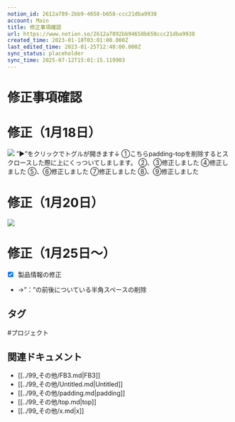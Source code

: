 ```yaml
---
notion_id: 2612a789-2bb9-4658-b658-ccc21dba9938
account: Main
title: 修正事項確認
url: https://www.notion.so/2612a7892bb94658b658ccc21dba9938
created_time: 2023-01-18T03:01:00.000Z
last_edited_time: 2023-01-25T12:48:00.000Z
sync_status: placeholder
sync_time: 2025-07-12T15:01:15.119903
---
```

# 修正事項確認

# 修正（1月18日）
  ![](https://prod-files-secure.s3.us-west-2.amazonaws.com/736adce6-a3a4-4a64-9f74-d9aa055c96d2/e336b216-f477-4a3e-b3e1-0c2876d85300/Untitled.png?X-Amz-Algorithm=AWS4-HMAC-SHA256&X-Amz-Content-Sha256=UNSIGNED-PAYLOAD&X-Amz-Credential=ASIAZI2LB4665BJKSXIC%2F20250719%2Fus-west-2%2Fs3%2Faws4_request&X-Amz-Date=20250719T052015Z&X-Amz-Expires=3600&X-Amz-Security-Token=IQoJb3JpZ2luX2VjEIT%2F%2F%2F%2F%2F%2F%2F%2F%2F%2FwEaCXVzLXdlc3QtMiJHMEUCIFdwwX7dbWHt%2Bzg4fYfDBcp4Ci%2BOiiDGm99%2FI13kS0x6AiEA%2F9DAKrI6bbJyoc9WMOvgIp9c4TZUz9inosy%2BGULe6zUqiAQInf%2F%2F%2F%2F%2F%2F%2F%2F%2F%2FARAAGgw2Mzc0MjMxODM4MDUiDGMuZfzaOgJwK9mW6SrcAws5rytnj4j7n10bNPFNVp6XpHO58BTl3vFie3mKFy9qltyogvVRA0VOLh1ou4f84E%2B3hNEYhKpgHqdZqlje9HImIdVJBcvFzqXLSEvZ9ave7nP2z%2BGi5Vxlkzc%2FKNyrRWPurv3SK95fL4bpWjknfAcuimL0d%2BAPRdu7P83KEAC%2Fl5jfZUKgdBrulq0%2F1fWY2DE5MGEDTvoFCLfwpHZIdQ7Dgc4fb83iJLKJpcIP6Zfb0fiAZe%2FAbpIeYNTfKN5%2BSEgTDVfDti92LHdJ3qOB56ox0sMt%2Fc6fB3UVFZIuQSmqfkwtfHqBeoLIyunI6cTW5c65cpgPCQoiNQncn7LKioTMWMVIgySZmd36nIBxZz5iC6ehhUUIpoUX%2BzxI%2BvVl1zxTXXPnVHBBNT1i%2B0h%2F9XHwIT8Njc4G%2B6Yt%2FtTgcY2DWgd9kl%2F9z0XEwHtESNUz0n8oQO9YLZ9xEKQ%2F4Y2vdO6lAcMa4%2BJwxOaS4BitMKyxqqDMen0Ta1hTutE4PkFcKg0nQsgXgzy8VI8COEySgXQWHl7TwWAQT583Bmj1GzyAO1E1NPI82xjGGVgpvWjFHoyIKWkEGTW67eX6JooP5djKZ7tbdyw4qkLgmIa0mHSeDf1E4EQcQc8y4baeMKWq7MMGOqUB2WISVcyeyLj1gdOzM%2BMXwYLeHqe4l7%2BQltGbNQVtGEKWvUMElWpwlzcKubeh%2F%2Bqi9ypT8suLAGov4AW6gLgdUM%2BtItaN57Qs7nooKOcjkX62lVSutLQwy5q3HD72YGkcUgK%2FR%2FXJvB2vdq0E%2BGHOKabmYCyqN%2BqQYayClERnI4H9KgfaVT%2B2ai5yj2ddifIC85yx7GSMBRxbVNY%2BvnHlFN5ow9LI&X-Amz-Signature=5f9a9203736a8fc682cbb212986c0a2113dab6a34af12f93419be5021f7cc3bf&X-Amz-SignedHeaders=host&x-amz-checksum-mode=ENABLED&x-id=GetObject)
  ”▶︎”をクリックでトグルが開きます↓
  ①こちらpadding-topを削除するとスクロースした際に上にくっついてしまします。
  ②、③修正しました
  ④修正しました
  ⑤、⑥修正しました
  ⑦修正しました
  ⑧、⑨修正しました
# 修正（1月20日）
  ![](https://prod-files-secure.s3.us-west-2.amazonaws.com/736adce6-a3a4-4a64-9f74-d9aa055c96d2/7d93c5ed-4fcb-46a7-b7c5-278dc6e6903d/Untitled.png?X-Amz-Algorithm=AWS4-HMAC-SHA256&X-Amz-Content-Sha256=UNSIGNED-PAYLOAD&X-Amz-Credential=ASIAZI2LB4667I7MU6OC%2F20250719%2Fus-west-2%2Fs3%2Faws4_request&X-Amz-Date=20250719T052015Z&X-Amz-Expires=3600&X-Amz-Security-Token=IQoJb3JpZ2luX2VjEIT%2F%2F%2F%2F%2F%2F%2F%2F%2F%2FwEaCXVzLXdlc3QtMiJHMEUCIQCuahoV6vMJC6zzMtq37OW1BhTV1pxvTij7Y8454EnfFQIgEDtbKHWu%2F4KWeY9fRga2IMhFhDGY11KNEb1uW8XVATMqiAQInf%2F%2F%2F%2F%2F%2F%2F%2F%2F%2FARAAGgw2Mzc0MjMxODM4MDUiDPQjOUv7s4h5Ru%2BVhCrcA0JLsoah38WCX9SvabZEyAeoni3V%2FrO6j6cZZIjf2JuStqJcSiVEIPul7F%2Fy5lwQxvs0dUiLREP6giR93n3IP1wHr4RiZ1VJEu9iUX5coB6BlfYu%2BaWd7p8AnYtl3qhlEAcwz57zsFKWZ6ZnjDjW3I6ijeHftbQI0R%2B0qL2CI%2F%2Be2iFdbKreDP8VMI0ilVXMI%2Fb3fvpcq%2BTa5NqZCQpSbvrGOXklfDLcSpxgkWx%2BS7CorGAkIWlkIHkMBiP8VmMx4gw5APNnfveWkASRTxDB5yKdxfi8aR4KAiD7snWdqq98JoujKMn0vF5IU1Sfvns9BcxkR3lVH1yKRoVKfqXaPxkT87RwfuyBUVbLis%2B8pTU%2B0luSXTqObYkhVDfmLPTJqBaQ3vDGcgPHubk%2BsBPvieN6SljFdui7KA%2F%2FHas6u9Z0JhO5g47CrmTI5wOgnkhqBtW9aI4YxnyMkzd13KwHVHx0bEiBbZDcKWN7Eo7f06e9dmlY2BxC6SMu6BIMbimYt0sXiRVsi0IQQxOrdCcUzP%2B2o934AmUy3L2Rtr3s6q9imPNkzhbJvhFe7vRDUUnpYcWkUal4HrSrgLdKUyB2R1TVZBQshaWup%2FUqldT22XGv8K990s5%2FE6KqxU32MJWq7MMGOqUBAi4T5g%2Bbn8M79PDzyNgWX1QWzytd3L24sMONoVp4KD3vYFQeqOWf%2FWQUFB3qzgMCJ1rB8NKVio2u0DRwN0oydc4GuHVST9ouqBEdRbNiqHh5EhpU9IxAYPABthANGEHw%2BBliRHTzy58vQhA9dxfJmHSj%2BNiQfgU1dV%2F9kWvGniP9jLiDrSZz2lS56vGGPe6ZKP80PbjdKsYimGU1w3ltJL10HJUQ&X-Amz-Signature=96c2e8fc9c1f392650c7e70f41f2e805ec3511485ee3d18ba69f327a99e17929&X-Amz-SignedHeaders=host&x-amz-checksum-mode=ENABLED&x-id=GetObject)
# 修正（1月25日〜）
  - [x] 製品情報の修正
  - →”：”の前後についている半角スペースの削除

## タグ

#プロジェクト 

## 関連ドキュメント

- [[../99_その他/FB3.md|FB3]]
- [[../99_その他/Untitled.md|Untitled]]
- [[../99_その他/padding.md|padding]]
- [[../99_その他/top.md|top]]
- [[../99_その他/x.md|x]]
